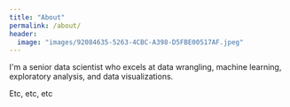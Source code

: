 ```yaml
---
title: "About"
permalink: /about/
header:
  image: "images/92084635-5263-4CBC-A398-D5FBE00517AF.jpeg"
---
```


I'm a senior data scientist who excels at data wrangling, machine learning, exploratory analysis, and data visualizations.

Etc, etc, etc
